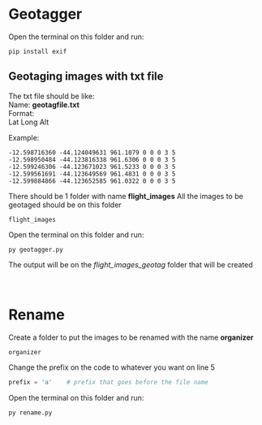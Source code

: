 # Geotagger

Open the terminal on this folder and run:
```
pip install exif
```

## Geotaging images with txt file

The txt file should be like: <br/>
Name: **geotagfile.txt**    <br/>
Format: <br/>
Lat Long Alt

Example:
```
-12.598716360 -44.124049631 961.1079 0 0 0 3 5
-12.598950484 -44.123816338 961.6306 0 0 0 3 5
-12.599246306 -44.123671023 961.5233 0 0 0 3 5
-12.599561691 -44.123649569 961.4831 0 0 0 3 5
-12.599884866 -44.123652585 961.0322 0 0 0 3 5
```

There should be 1 folder with name **flight_images** 
All the images to be geotaged should be on this folder
```
flight_images
```

Open the terminal on this folder and run:
```
py geotagger.py
```

The output will be on the *flight_images_geotag* folder that will be created
<br/>
<br/>
<br/>

# Rename

Create a folder to put the images to be renamed with the name **organizer**
```
organizer
```

Change the prefix on the code to whatever you want on line 5
```py
prefix = 'a'    # prefix that goes before the file name
```

Open the terminal on this folder and run:
```
py rename.py
```